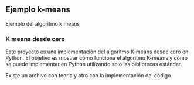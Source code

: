 ## Ejemplo k-means

Ejemplo del algoritmo k means

### K means desde cero
Este proyecto es una implementación del algoritmo K-means desde cero en Python. El objetivo es mostrar cómo funciona el algoritmo K-means y cómo se puede implementar en Python utilizando solo las bibliotecas estándar.

Existe un archivo con teoría y otro con la implementación del código 
